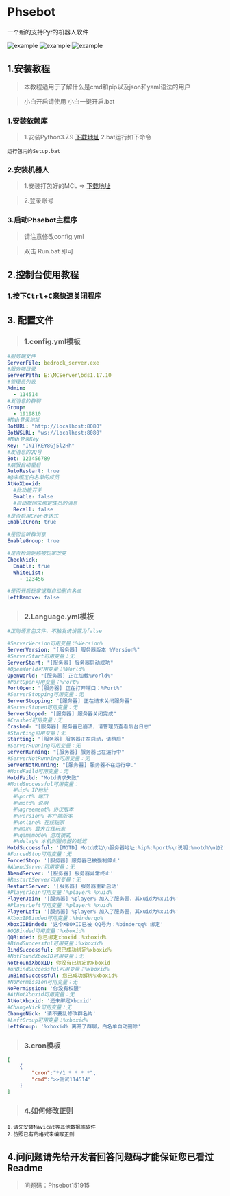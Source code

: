 # Phsebot
一个新的支持Pyr的机器人软件


![example](https://img.shields.io/badge/Python-3.7.9-blue.svg) 
![example](https://img.shields.io/github/downloads/HuoHuas001/Phsebot/total)
![example](https://img.shields.io/badge/Version-dev_0.8-green.svg) 

## 1.安装教程  
> 本教程适用于了解什么是cmd和pip以及json和yaml语法的用户

> 小白开启请使用 小白一键开启.bat

### 1.安装依赖库
>1.安装Python3.7.9 [下载地址](https://www.python.org/ftp/python/3.7.9/python-3.7.9.exe)
>2.bat运行如下命令
```
运行包内的Setup.bat
```

### 2.安装机器人
> 1.安装打包好的MCL => [下载地址](https://huohuas001.lanzoui.com/i50xYt6za2h)<br>

> 2.登录账号

### 3.启动Phsebot主程序
> 请注意修改config.yml<br>

> 双击 Run.bat 即可

## 2.控制台使用教程
### 1.按下<kbd>Ctrl</kbd>+<kbd>C</kbd>来快速关闭程序

## 3. 配置文件
>### 1.config.yml模板
```yaml
#服务端文件
ServerFile: bedrock_server.exe
#服务端目录
ServerPath: E:\MCServer\bds1.17.10
#管理员列表
Admin:
  - 114514
#发消息的群聊
Group:
  - 1919810
#Mah登录地址
BotURL: "http://localhost:8080"
BotWSURL: "ws://localhost:8080"
#Mah登录Key
Key: "INITKEY8Gj5l2Hh"
#发消息的QQ号
Bot: 123456789
#崩服自动重启
AutoRestart: true
#@未绑定白名单的成员
AtNoXboxid: 
  #此功能开关
  Enable: false
  #自动撤回未绑定成员的消息
  Recall: false
#是否启用Cron表达式
EnableCron: true

#是否监听群消息
EnableGroup: true

#是否检测昵称被玩家改变
CheckNick:
  Enable: true
  WhiteList:
    - 123456

#是否开启玩家退群自动删白名单
LeftRemove: false
```

>### 2.Language.yml模板
```yaml
#正则语言包文件，不触发请设置为false

#ServerVersion可用变量：%Version%
ServerVersion: "[服务器] 服务器版本 %Version%"
#ServerStart可用变量：无
ServerStart: "[服务器] 服务器启动成功"
#OpenWorld可用变量：%World%
OpenWorld: "[服务器] 正在加载%World%"
#PortOpen可用变量：%Port%
PortOpen: "[服务器] 正在打开端口：%Port%"
#ServerStopping可用变量：无
ServerStopping: "[服务器] 正在请求关闭服务器"
#ServerStoped可用变量：无
ServerStoped: "[服务器] 服务器关闭完成"
#Crashed可用变量：无
Crashed: "[服务器] 服务器已崩溃，请管理员查看后台日志"
#Starting可用变量：无
Starting: "[服务器] 服务器正在启动，请稍后"
#ServerRunning可用变量：无
ServerRunning: "[服务器] 服务器已在运行中"
#ServerNotRunning可用变量：无
ServerNotRunning: "[服务器] 服务器不在运行中."
#MotdFaild可用变量：无
MotdFaild: "Motd请求失败"
#MotdSuccessful可用变量：
  #%ip% IP地址
  #%port% 端口
  #%motd% 说明
  #%agreement% 协议版本
  #%version% 客户端版本
  #%online% 在线玩家
  #%max% 最大在线玩家
  #%gamemode% 游戏模式
  #%delay% 本机到服务器的延迟
MotdSuccessful: '[MOTD] Motd成功\n服务器地址:%ip%:%port%\n说明:%motd%\n协议版本:%agreement%\n游戏版本:%version%\n在线:%online%/%max%\n游戏模式:%gamemode%\n延迟:%delay%'
#ForcedStop可用变量：无
ForcedStop: '[服务器] 服务器已被强制停止'
#AbendServer可用变量：无
AbendServer: '[服务器] 服务器异常终止'
#RestartServer可用变量：无
RestartServer: '[服务器] 服务器重新启动'
#PlayerJoin可用变量：%player% %xuid%
PlayerJoin: '[服务器] %player% 加入了服务器，其xuid为%xuid%'
#PlayerLeft可用变量：%player% %xuid%
PlayerLeft: '[服务器] %player% 加入了服务器，其xuid为%xuid%'
#XboxIDBinded可用变量：%binderqq%
XboxIDBinded: '这个XBOXID已被 QQ号为：%binderqq% 绑定'
#QQBinded可用变量：%xboxid%
QQBinded: 你已绑定xboxid：%xboxid%
#BindSuccessful可用变量：%xboxid%
BindSuccessful: 您已成功绑定%xboxid%
#NotFoundXboxID可用变量：无
NotFoundXboxID: 你没有已绑定的xboxid
#unBindSuccessful可用变量：%xboxid%
unBindSuccessful: 您已成功解绑%xboxid%
#NoPermission可用变量：无
NoPermission: '你没有权限'
#AtNotXboxid可用变量：无
AtNotXboxid: '还未绑定Xboxid'
#ChangeNick可用变量：无
ChangeNick: '请不要乱修改群名片'
#LeftGroup可用变量：%xboxid%
LeftGroup: '%xboxid% 离开了群聊，白名单自动删除'
```

> ### 3.cron模板
```json
[
    {
        "cron":"*/1 * * * *",
        "cmd":">>测试114514"
    }
]
```

> ### 4.如何修改正则
```
1.请先安装Navicat等其他数据库软件
2.仿照已有的格式来编写正则
```

## 4.问问题请先给开发者回答问题码才能保证您已看过Readme
> 问题码：Phsebot151915

